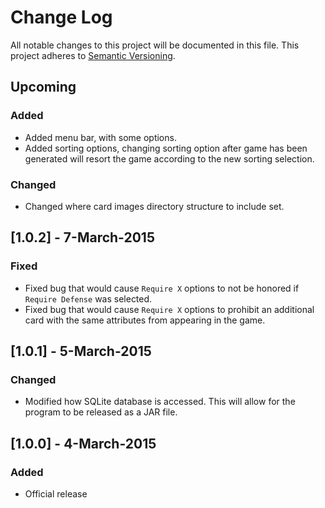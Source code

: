 # Change Log
All notable changes to this project will be documented in this file.
This project adheres to [Semantic Versioning](http://semver.org/).

## Upcoming
### Added
- Added menu bar, with some options.
- Added sorting options, changing sorting option after game has been generated will resort the game according to the new sorting selection.

### Changed
- Changed where card images directory structure to include set.

## [1.0.2] - 7-March-2015
### Fixed
- Fixed bug that would cause `Require X` options to not be honored if `Require Defense` was selected.
- Fixed bug that would cause `Require X` options to prohibit an additional card with the same attributes from appearing in the game.

## [1.0.1] - 5-March-2015
### Changed
- Modified how SQLite database is accessed. This will allow for the program to be released as a JAR file.

## [1.0.0] - 4-March-2015
### Added
- Official release